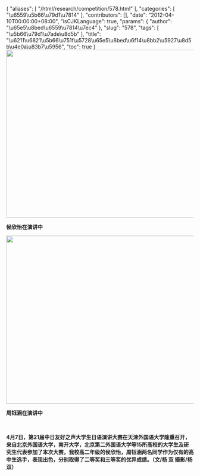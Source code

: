 {
    "aliases": [
        "/html/research/competition/578.html"
    ],
    "categories": [
        "\u6559\u5b66\u79d1\u7814"
    ],
    "contributors": [],
    "date": "2012-04-10T00:00:00+08:00",
    "isCJKLanguage": true,
    "params": {
        "author": "\u65e5\u8bed\u6559\u7814\u7ec4"
    },
    "slug": "578",
    "tags": [
        "\u5b66\u79d1\u7ade\u8d5b"
    ],
    "title": "\u6211\u6821\u5b66\u751f\u5728\u65e5\u8bed\u6f14\u8bb2\u5927\u8d5b\u4e0a\u83b7\u5956",
    "toc": true
}
**<img
    src="https://cdn.tfls.online/mirror/full/248a1ee49b618f70e25bb93d97e2560562993780.jpg"
    style="display:block;margin-left:auto;margin-right:auto;"
    decoding="async"
    fetchpriority="auto"
    loading="lazy"
    height="450"
    width="600"
/>**

**候欣怡在演讲中**

**<img
    src="https://cdn.tfls.online/mirror/full/56501c7d29634fadc95026d9650a5123df227b34.jpg"
    style="display:block;margin-left:auto;margin-right:auto;"
    decoding="async"
    fetchpriority="auto"
    loading="lazy"
    height="450"
    width="600"
/>**

**周钰涵在演讲中**

 

**4月7日，第21届中日友好之声大学生日语演讲大赛在天津外国语大学隆重召开，来自北京外国语大学，南开大学，北京第二外国语大学等15所高校的大学生及研究生代表参加了本次大赛，我校高二年级的侯欣怡，周钰涵两名同学作为仅有的高中生选手，表现出色，分别取得了二等奖和三等奖的优异成绩。（文/杨 双 摄影/杨 双）**

